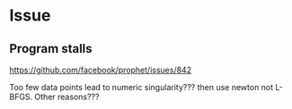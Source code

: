 # Issue

## Program stalls
https://github.com/facebook/prophet/issues/842

Too few data points lead to numeric singularity??? then use newton not L-BFGS. Other reasons???
